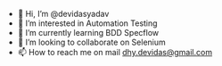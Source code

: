 - 👋 Hi, I’m @devidasyadav
- 👀 I’m interested in Automation Testing
- 🌱 I’m currently learning BDD Specflow
- 💞️ I’m looking to collaborate on Selenium
- 📫 How to reach me on mail dhy.devidas@gmail.com

<!---
devidasyadav/devidasyadav is a ✨ special ✨ repository because its `README.md` (this file) appears on your GitHub profile.
You can click the Preview link to take a look at your changes.
--->
